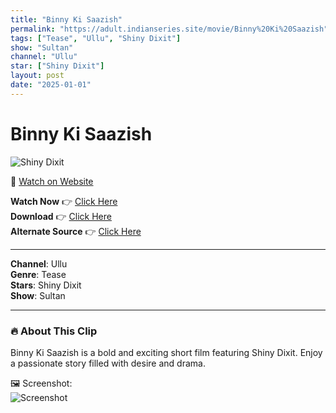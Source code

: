```yaml
---
title: "Binny Ki Saazish"
permalink: "https://adult.indianseries.site/movie/Binny%20Ki%20Saazish"
tags: ["Tease", "Ullu", "Shiny Dixit"]
show: "Sultan"
channel: "Ullu"
star: ["Shiny Dixit"]
layout: post
date: "2025-01-01"
---
```


# Binny Ki Saazish

![Shiny Dixit](https://shorts.desisins.com/wp-content/uploads/2024/10/Binny-Ki-Saazish-Sultan-Ullu-DesiSins.com_.jpg)

🔗 [Watch on Website](https://adult.indianseries.site/movie/Binny%20Ki%20Saazish)

**Watch Now** 👉 [Click Here](https://adult.indianseries.site/movie/Binny%20Ki%20Saazish)  
**Download** 👉 [Click Here](https://adult.indianseries.site/movie/Binny%20Ki%20Saazish)  
**Alternate Source** 👉 [Click Here](https://adult.indianseries.site/movie/Binny%20Ki%20Saazish)

---

**Channel**: Ullu  
**Genre**: Tease  
**Stars**: Shiny Dixit  
**Show**: Sultan

---

### 🔥 About This Clip

Binny Ki Saazish is a bold and exciting short film featuring Shiny Dixit. Enjoy a passionate story filled with desire and drama.
 
🖼️ Screenshot:  
![Screenshot](https://shorts.desisins.com/wp-content/uploads/2024/10/Binny-Ki-Saazish-Sultan-Ullu-DesiSins.com_.jpg)
